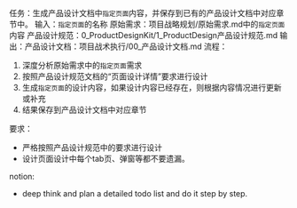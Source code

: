 
任务：生成产品设计文档中`指定页面`内容，并保存到已有的产品设计文档中对应章节中。
输入：`指定页面`的名称
原始需求：项目战略规划/原始需求.md中的`指定页面`内容
产品设计规范：0_ProductDesignKit/1_ProductDesign产品设计规范.md
输出：产品设计文档：项目战术执行/00_产品设计文档.md
流程：
  1. 深度分析原始需求中的`指定页面`需求
  2. 按照产品设计规范文档的“页面设计详情”要求进行设计
  3. 生成`指定页面`的设计内容，如果设计内容已经存在，则根据内容情况进行更新或补充
  4. 结果保存到产品设计文档中对应章节

要求：
  -  严格按照产品设计规范中的要求进行设计
  - 设计页面设计中每个tab页、弹窗等都不要遗漏。


notion:
- deep think and plan a detailed todo list and do it step by step.
